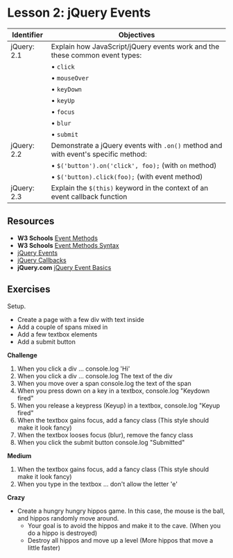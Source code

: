 # Lesson 2: jQuery Events

Identifier   | Objectives
-------------|------------
jQuery: 2.1  | Explain how JavaScript/jQuery events work and the these common event types:
             | &bull; `click`
             | &bull; `mouseOver`
             | &bull; `keyDown`
             | &bull; `keyUp`
             | &bull; `focus`
             | &bull; `blur`
             | &bull; `submit`
jQuery: 2.2  | Demonstrate a jQuery events with `.on()` method and with event's specific method:
             | &bull; `$('button').on('click', foo);` (with `on` method)
             | &bull; `$('button).click(foo);` (with event method)
jQuery: 2.3  | Explain the `$(this)` keyword in the context of an event callback function

## Resources

- __W3 Schools__ [Event Methods](http://www.w3schools.com/jquery/jquery_ref_events.asp)
- __W3 Schools__ [Event Methods Syntax](http://www.w3schools.com/jquery/jquery_events.asp)
- [jQuery Events](http://channel9.msdn.com/Series/Javascript-Fundamentals-Development-for-Absolute-Beginners/jQuery-Events-16)
- [jQuery Callbacks](http://www.w3schools.com/jquery/jquery_callback.asp)
- __jQuery.com__ [jQuery Event Basics](http://learn.jquery.com/events/event-basics/)


## Exercises
Setup.
- Create a page with a few div with text inside
- Add a couple of spans mixed in
- Add a few textbox elements
- Add a submit button

**Challenge**
1. When you click a div ... console.log 'Hi'
2. When you click a div ... console.log The text of the div
3. When you move over a span console.log the text of the span
4. When you press down on a key in a textbox, console.log "Keydown fired"
5. When you release a keypress (Keyup) in a textbox, console.log "Keyup fired"
6. When the textbox gains focus, add a fancy class (This style should make it look fancy)
7. When the textbox looses focus (blur), remove the fancy class 
8. When you click the submit button console.log "Submitted"

**Medium**
1. When the textbox gains focus, add a fancy class (This style should make it look fancy)
2. When you type in the textbox ... don't allow the letter 'e'

**Crazy**
- Create a hungry hungry hippos game. In this case, the mouse is the ball, and hippos randomly move around.
  - Your goal is to avoid the hippos and make it to the cave. (When you do a hippo is destroyed)
  - Destroy all hippos and move up a level (More hippos that move a little faster)
